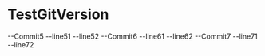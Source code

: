 # TestGitVersion

--Commit5
--line51
--line52
--Commit6
--line61
--line62
--Commit7
--line71
--line72